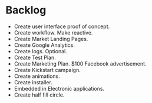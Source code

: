 # Backlog

- Create user interface proof of concept.
- Create workflow. Make reactive.
- Create Market Landing Pages.
- Create Google Analytics.
- Create logs. Optional.
- Create Test Plan.
- Create Marketing Plan. $100 Facebook advertisement. 
- Create Kickstart campaign.
- Create animations.
- Create installer.
- Embedded in Electronic applications.
- Create half fill circle.

